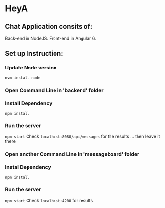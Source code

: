 # HeyA

## Chat Application consits of: 
Back-end in NodeJS.
Front-end in Angular 6.

## Set up Instruction:

### Update Node version
`nvm install node`

### Open Command Line in 'backend' folder

### Install Dependency 
`npm install`

### Run the server 
`npm start`
Check `localhost:8080/api/messages` for the results
... then leave it there

### Open another Command Line in 'messageboard' folder

### Instal Dependency
`npm install`

### Run the server
`npm start`
Check `localhost:4200` for results

